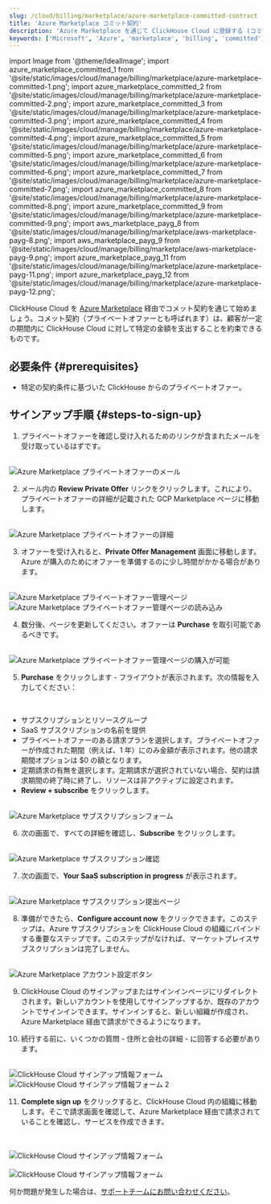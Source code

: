 ```yaml
---
slug: /cloud/billing/marketplace/azure-marketplace-committed-contract
title: 'Azure Marketplace コミット契約'
description: 'Azure Marketplace を通じて ClickHouse Cloud に登録する (コミット契約)'
keywords: ['Microsoft', 'Azure', 'marketplace', 'billing', 'committed', 'committed contract']
---
```


import Image from '@theme/IdealImage';
import azure_marketplace_committed_1 from '@site/static/images/cloud/manage/billing/marketplace/azure-marketplace-committed-1.png';
import azure_marketplace_committed_2 from '@site/static/images/cloud/manage/billing/marketplace/azure-marketplace-committed-2.png';
import azure_marketplace_committed_3 from '@site/static/images/cloud/manage/billing/marketplace/azure-marketplace-committed-3.png';
import azure_marketplace_committed_4 from '@site/static/images/cloud/manage/billing/marketplace/azure-marketplace-committed-4.png';
import azure_marketplace_committed_5 from '@site/static/images/cloud/manage/billing/marketplace/azure-marketplace-committed-5.png';
import azure_marketplace_committed_6 from '@site/static/images/cloud/manage/billing/marketplace/azure-marketplace-committed-6.png';
import azure_marketplace_committed_7 from '@site/static/images/cloud/manage/billing/marketplace/azure-marketplace-committed-7.png';
import azure_marketplace_committed_8 from '@site/static/images/cloud/manage/billing/marketplace/azure-marketplace-committed-8.png';
import azure_marketplace_committed_9 from '@site/static/images/cloud/manage/billing/marketplace/azure-marketplace-committed-9.png';
import aws_marketplace_payg_8 from '@site/static/images/cloud/manage/billing/marketplace/aws-marketplace-payg-8.png';
import aws_marketplace_payg_9 from '@site/static/images/cloud/manage/billing/marketplace/aws-marketplace-payg-9.png';
import azure_marketplace_payg_11 from '@site/static/images/cloud/manage/billing/marketplace/azure-marketplace-payg-11.png';
import azure_marketplace_payg_12 from '@site/static/images/cloud/manage/billing/marketplace/azure-marketplace-payg-12.png';

ClickHouse Cloud を [Azure Marketplace](https://azuremarketplace.microsoft.com/en-us/marketplace/apps) 経由でコメット契約を通じて始めましょう。コメット契約（プライベートオファーとも呼ばれます）は、顧客が一定の期間内に ClickHouse Cloud に対して特定の金額を支出することを約束できるものです。

## 必要条件 {#prerequisites}

- 特定の契約条件に基づいた ClickHouse からのプライベートオファー。

## サインアップ手順 {#steps-to-sign-up}

1. プライベートオファーを確認し受け入れるためのリンクが含まれたメールを受け取っているはずです。

<br />

<Image img={azure_marketplace_committed_1} size="md" alt="Azure Marketplace プライベートオファーのメール" border/>

<br />

2. メール内の **Review Private Offer** リンクをクリックします。これにより、プライベートオファーの詳細が記載された GCP Marketplace ページに移動します。

<br />

<Image img={azure_marketplace_committed_2} size="md" alt="Azure Marketplace プライベートオファーの詳細" border/>

<br />

3. オファーを受け入れると、**Private Offer Management** 画面に移動します。Azure が購入のためにオファーを準備するのに少し時間がかかる場合があります。

<br />

<Image img={azure_marketplace_committed_3} size="md" alt="Azure Marketplace プライベートオファー管理ページ" border/>

<br />

<Image img={azure_marketplace_committed_4} size="md" alt="Azure Marketplace プライベートオファー管理ページの読み込み" border/>

<br />

4. 数分後、ページを更新してください。オファーは **Purchase** を取引可能であるべきです。

<br />

<Image img={azure_marketplace_committed_5} size="md" alt="Azure Marketplace プライベートオファー管理ページの購入が可能" border/>

<br />

5. **Purchase** をクリックします - フライアウトが表示されます。次の情報を入力してください：

<br />

- サブスクリプションとリソースグループ 
- SaaS サブスクリプションの名前を提供
- プライベートオファーのある請求プランを選択します。プライベートオファーが作成された期間（例えば、1 年）にのみ金額が表示されます。他の請求期間オプションは $0 の額となります。 
- 定期請求の有無を選択します。定期請求が選択されていない場合、契約は請求期間の終了時に終了し、リソースは非アクティブに設定されます。
- **Review + subscribe** をクリックします。

<br />

<Image img={azure_marketplace_committed_6} size="md" alt="Azure Marketplace サブスクリプションフォーム" border/>

<br />

6. 次の画面で、すべての詳細を確認し、**Subscribe** をクリックします。

<br />

<Image img={azure_marketplace_committed_7} size="md" alt="Azure Marketplace サブスクリプション確認" border/>

<br />

7. 次の画面で、**Your SaaS subscription in progress** が表示されます。

<br />

<Image img={azure_marketplace_committed_8} size="md" alt="Azure Marketplace サブスクリプション提出ページ" border/>

<br />

8. 準備ができたら、**Configure account now** をクリックできます。このステップは、Azure サブスクリプションを ClickHouse Cloud の組織にバインドする重要なステップです。このステップがなければ、マーケットプレイスサブスクリプションは完了しません。

<br />

<Image img={azure_marketplace_committed_9} size="md" alt="Azure Marketplace アカウント設定ボタン" border/>

<br />

9. ClickHouse Cloud のサインアップまたはサインインページにリダイレクトされます。新しいアカウントを使用してサインアップするか、既存のアカウントでサインインできます。サインインすると、新しい組織が作成され、Azure Marketplace 経由で請求ができるようになります。

10. 続行する前に、いくつかの質問 - 住所と会社の詳細 - に回答する必要があります。

<br />

<Image img={aws_marketplace_payg_8} size="md" alt="ClickHouse Cloud サインアップ情報フォーム" border/>

<br />

<Image img={aws_marketplace_payg_9} size="md" alt="ClickHouse Cloud サインアップ情報フォーム 2" border/>

<br />

11. **Complete sign up** をクリックすると、ClickHouse Cloud 内の組織に移動します。そこで請求画面を確認して、Azure Marketplace 経由で請求されていることを確認し、サービスを作成できます。

<br />

<br />

<Image img={azure_marketplace_payg_11} size="sm" alt="ClickHouse Cloud サインアップ情報フォーム" border/>

<br />

<br />

<Image img={azure_marketplace_payg_12} size="md" alt="ClickHouse Cloud サインアップ情報フォーム" border/>

<br />

何か問題が発生した場合は、[サポートチームにお問い合わせください](https://clickhouse.com/support/program)。
